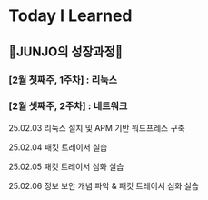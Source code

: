 # Today I Learned

## 🐾JUNJO의 성장과정🐾

### [2월 첫째주, 1주차] : 리눅스

### [2월 셋째주, 2주차] : 네트워크

25.02.03 리눅스 설치 및 APM 기반 워드프레스 구축

25.02.04 패킷 트레이서 실습

25.02.05 패킷 트레이서 심화 실습

25.02.06 정보 보안 개념 파악 & 패킷 트레이서 심화 실습
